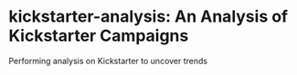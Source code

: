 # kickstarter-analysis: An Analysis of Kickstarter Campaigns
Performing analysis on Kickstarter to uncover trends 
